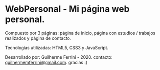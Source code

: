 # WebPersonal - Mi página web personal.

Compuesto por 3 páginas: página de inicio, página con estudios / trabajos realizados y página de contacto.

Tecnologías utilizadas: HTML5, CSS3 y JavaScript.

Desarrollado por: Guilherme Ferrini - 2020.
contacto: guilhermemferrini@gmail.com.
gracias :)
